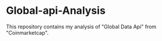 # Global-api-Analysis

This repository contains my analysis of "Global Data Api" from "Coinmarketcap".
